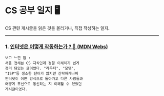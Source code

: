 # CS 공부 일지 🖥️
CS 관련 게시글을 읽은 것을 올리거나, 직접 작성하는 일지.
___

### 1. <a href="https://developer.mozilla.org/ko/docs/Learn/Common_questions/How_does_the_Internet_work">인터넷은 어떻게 작동하는가 ? 👀 (MDN Webs)</a>

    보고 느낀 점 :
    처음 접해본 CS 지식인데 정말 이해하기 쉽게
    정리 돼있는 글이였다. "라우터", "모뎀",
    "ISP"등 생소한 단어가 많지만 간략하게나마
    인터넷이 어떤 방식으로 돌아가고 다른 사람들과
    어떻게 무선으로 통신하는 지 이해할 수 있었던
    게시글이였다.
